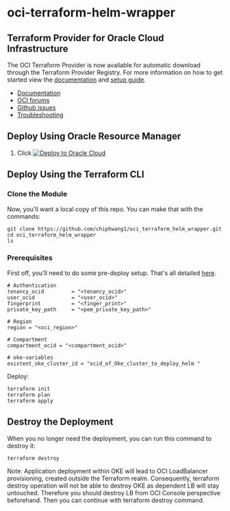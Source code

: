 # oci-terraform-helm-wrapper



## Terraform Provider for Oracle Cloud Infrastructure
The OCI Terraform Provider is now available for automatic download through the Terraform Provider Registry. 
For more information on how to get started view the [documentation](https://www.terraform.io/docs/providers/oci/index.html) 
and [setup guide](https://www.terraform.io/docs/providers/oci/guides/version-3-upgrade.html).

* [Documentation](https://www.terraform.io/docs/providers/oci/index.html)
* [OCI forums](https://cloudcustomerconnect.oracle.com/resources/9c8fa8f96f/summary)
* [Github issues](https://github.com/terraform-providers/terraform-provider-oci/issues)
* [Troubleshooting](https://www.terraform.io/docs/providers/oci/guides/guides/troubleshooting.html)

## Deploy Using Oracle Resource Manager


1. Click [![Deploy to Oracle Cloud](https://oci-resourcemanager-plugin.plugins.oci.oraclecloud.com/latest/deploy-to-oracle-cloud.svg)](https://cloud.oracle.com/resourcemanager/stacks/create?region=home&zipUrl=https://github.com/chiphwang1/flask_demo/archive/refs/tags/v11.zip)


## Deploy Using the Terraform CLI

### Clone the Module

Now, you'll want a local copy of this repo. You can make that with the commands:

    git clone https://github.com/chiphwang1/oci_terraform_helm_wrapper.git
    cd oci_terraform_helm_wrapper
    ls

### Prerequisites

First off, you'll need to do some pre-deploy setup.  That's all detailed [here](https://github.com/cloud-partners/oci-prerequisites).


```
# Authentication
tenancy_ocid         = "<tenancy_ocid>"
user_ocid            = "<user_ocid>"
fingerprint          = "<finger_print>"
private_key_path     = "<pem_private_key_path>"

# Region
region = "<oci_region>"

# Compartment
compartment_ocid = "<compartment_ocid>"

# oke-variables
existent_oke_cluster_id = "ocid_of_Oke_cluster_to_deploy_helm "

````

Deploy:

    terraform init
    terraform plan
    terraform apply


## Destroy the Deployment
When you no longer need the deployment, you can run this command to destroy it:

    terraform destroy

Note: Application deployment within OKE will lead to OCI LoadBalancer provisioning, created outside the Terraform realm. Consequently, terraform destroy operation will not be able to destroy OKE as dependent LB will stay untouched. Therefore you should destroy LB from OCI Console perspective beforehand. Then you can continue with terraform destroy command.

